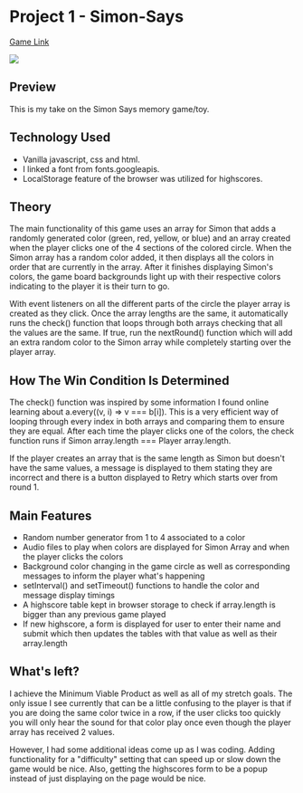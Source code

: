 # Project 1 - Simon-Says

[Game Link](https://lavitzlegend.github.io/)

<img src=“https://github.com/Lavitzlegend/Lavitzlegend.github.io/main/SimonSaysProject1.png”>

## Preview

This is my take on the Simon Says memory game/toy.

## Technology Used

- Vanilla javascript, css and html.
- I linked a font from fonts.googleapis.
- LocalStorage feature of the browser was utilized for highscores.

## Theory

The main functionality of this game uses an array for Simon that adds a randomly generated color (green, red, yellow, or blue) and an array created when the player clicks one of the 4 sections of the colored circle. When the Simon array has a random color added, it then displays all the colors in order that are currently in the array. After it finishes displaying Simon's colors, the game board backgrounds light up with their respective colors indicating to the player it is their turn to go. 

With event listeners on all the different parts of the circle the player array is created as they click. Once the array lengths are the same, it automatically runs the check() function that loops through both arrays checking that all the values are the same. If true, run the nextRound() function which will add an extra random color to the Simon array while completely starting over the player array.
   
## How The Win Condition Is Determined

The check() function was inspired by some information I found online learning about a.every((v, i) => v === b[i]). This is a very efficient way of looping through every index in both arrays and comparing them to ensure they are equal. After each time the player clicks one of the colors, the check function runs if Simon array.length === Player array.length. 

If the player creates an array that is the same length as Simon but doesn't have the same values, a message is displayed to them stating they are incorrect and there is a button displayed to Retry which starts over from round 1.
   
## Main Features

- Random number generator from 1 to 4 associated to a color
- Audio files to play when colors are displayed for Simon Array and when the player clicks the colors
- Background color changing in the game circle as well as corresponding messages to inform the player what's happening
- setInterval() and setTimeout() functions to handle the color and message display timings
- A highscore table kept in browser storage to check if array.length is bigger than any previous game played
- If new highscore, a form is displayed for user to enter their name and submit which then updates the tables with that value as well as their array.length

## What's left?

I achieve the Minimum Viable Product as well as all of my stretch goals. The only issue I see currently that can be a little confusing to the player is that if you are doing the same color twice in a row, if the user clicks too quickly you will only hear the sound for that color play once even though the player array has received 2 values. 

However, I had some additional ideas come up as I was coding. Adding functionality for a "difficulty" setting that can speed up or slow down the game would be nice. Also, getting the highscores form to be a popup instead of just displaying on the page would be nice.

<!-- ## Game Screenshot
[Screenshot Link](https://lavitzlegend.github.io/SimonSaysProject1.png) -->